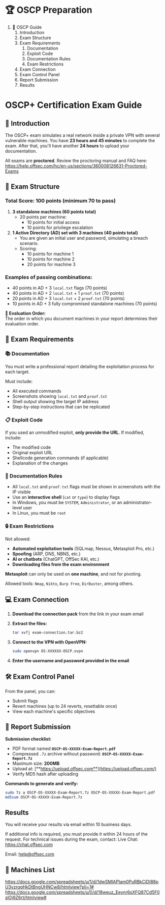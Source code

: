 # 🏆 OSCP Preparation

1. 📝 OSCP Guide  
    1. Introduction  
    2. Exam Structure  
    3. Exam Requirements  
        1. Documentation  
        2. Exploit Code  
        3. Documentation Rules  
        4. Exam Restrictions  
    4. Exam Connection  
    5. Exam Control Panel  
    6. Report Submission  
    7. Results  


# **OSCP+ Certification Exam Guide**

## **📑 Introduction**

The OSCP+ exam simulates a real network inside a private VPN with several vulnerable machines. You have **23 hours and 45 minutes** to complete the exam. After that, you'll have another **24 hours** to upload your documentation.

All exams are **proctored**. Review the proctoring manual and FAQ here:  
https://help.offsec.com/hc/en-us/sections/360008126631-Proctored-Exams

## **🔧 Exam Structure**

### **Total Score: 100 points (minimum 70 to pass)**

1. **3 standalone machines (60 points total)**  
    - 20 points per machine:  
        - 10 points for initial access  
        - 10 points for privilege escalation  
2. **1 Active Directory (AD) set with 3 machines (40 points total)**  
    - You are given an initial user and password, simulating a breach scenario.  
    - Scoring:  
        - 10 points for machine 1  
        - 10 points for machine 2  
        - 20 points for machine 3  

### **Examples of passing combinations:**

- 40 points in AD + 3 `local.txt` flags (70 points)  
- 40 points in AD + 2 `local.txt` + 1 `proof.txt` (70 points)  
- 20 points in AD + 3 `local.txt` + 2 `proof.txt` (70 points)  
- 10 points in AD + 3 fully compromised standalone machines (70 points)  

**🔄 Evaluation Order:**  
The order in which you document machines in your report determines their evaluation order.

## **📝 Exam Requirements**

### **📚 Documentation**

You must write a professional report detailing the exploitation process for each target.

Must include:

- All executed commands  
- Screenshots showing `local.txt` and `proof.txt`  
- Shell output showing the target IP address  
- Step-by-step instructions that can be replicated  

### **📋 Exploit Code**

If you used an unmodified exploit, **only provide the URL**. If modified, include:

- The modified code  
- Original exploit URL  
- Shellcode generation commands (if applicable)  
- Explanation of the changes  

### **🎨 Documentation Rules**

- All `local.txt` and `proof.txt` flags must be shown in screenshots with the IP visible  
- Use an **interactive shell** (`cat` or `type`) to display flags  
- In Windows, you must be `SYSTEM`, `Administrator`, or an administrator-level user  
- In Linux, you must be `root`  

### **🔒 Exam Restrictions**

Not allowed:

- **Automated exploitation tools** (SQLmap, Nessus, Metasploit Pro, etc.)  
- **Spoofing** (ARP, DNS, NBNS, etc.)  
- **AI or chatbots** (ChatGPT, OffSec KAI, etc.)  
- **Downloading files from the exam environment**  

**Metasploit** can only be used on **one machine**, and not for pivoting.

Allowed tools: `Nmap`, `Nikto`, `Burp Free`, `DirBuster`, among others.

## **💻 Exam Connection**

1. **Download the connection pack** from the link in your exam email  
2. **Extract the files:**

    ```bash
    tar xvfj exam-connection.tar.bz2
    ```

3. **Connect to the VPN with OpenVPN:**

    ```bash
    sudo openvpn OS-XXXXXX-OSCP.ovpn
    ```

4. **Enter the username and password provided in the email**

## **🛠️ Exam Control Panel**

From the panel, you can:

- Submit flags  
- Revert machines (up to 24 reverts, resettable once)  
- View each machine's specific objectives  

## **📃 Report Submission**

**Submission checklist:**

- PDF format named **`OSCP-OS-XXXXX-Exam-Report.pdf`**  
- Compressed `.7z` archive without password: **`OSCP-OS-XXXXX-Exam-Report.7z`**  
- Maximum size: **200MB**  
- Upload at: [**https://upload.offsec.com**](https://upload.offsec.com/)  
- Verify MD5 hash after uploading  

**Commands to generate and verify:**

```bash
sudo 7z a OSCP-OS-XXXXX-Exam-Report.7z OSCP-OS-XXXXX-Exam-Report.pdf
md5sum OSCP-OS-XXXXX-Exam-Report.7z
```

## **Results**  

You will receive your results via email within 10 business days.

If additional info is required, you must provide it within 24 hours of the request.
For technical issues during the exam, contact:
Live Chat: https://chat.offsec.com

Email: help@offsec.com

## **🎯 Machines List**  

https://docs.google.com/spreadsheets/u/1/d/1dwSMIAPIam0PuRBkCiDI88pU3yzrqqHkDtBngUHNCw8/htmlview?pli=1#
https://docs.google.com/spreadsheets/u/0/d/18weuz_Eeynr6sXFQ87Cd5F0slOj9Z6rt/htmlview#
